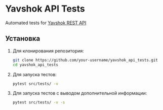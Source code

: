 # Yavshok API Tests

Automated tests for [Yavshok REST API](https://api.yavshok.ru/swagger)

## Установка

1. Для клонирования репозитория:
   ```bash
   git clone https://github.com/your-username/yavshok_api_tests.git
   cd yavshok_api_tests

2. Для запуска тестов:
    ```bash
    pytest src/tests/ -v

3. Для запуска тестов с выводом дополнительной информации:
   ```bash
   pytest src/tests/ -v -s